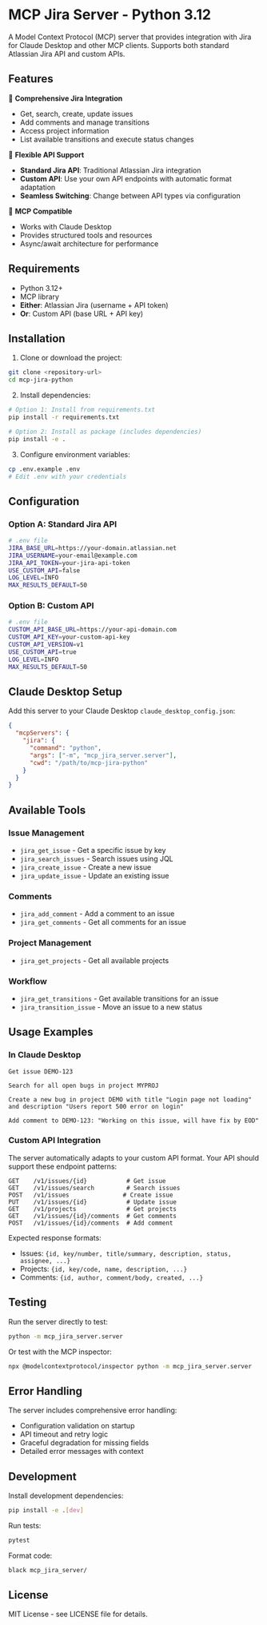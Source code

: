 # MCP Jira Server - Python 3.12

A Model Context Protocol (MCP) server that provides integration with Jira for Claude Desktop and other MCP clients. Supports both standard Atlassian Jira API and custom APIs.

## Features

🎯 **Comprehensive Jira Integration**
- Get, search, create, update issues
- Add comments and manage transitions
- Access project information
- List available transitions and execute status changes

🔌 **Flexible API Support**
- **Standard Jira API**: Traditional Atlassian Jira integration
- **Custom API**: Use your own API endpoints with automatic format adaptation
- **Seamless Switching**: Change between API types via configuration

🤖 **MCP Compatible**
- Works with Claude Desktop
- Provides structured tools and resources
- Async/await architecture for performance

## Requirements

- Python 3.12+
- MCP library
- **Either**: Atlassian Jira (username + API token)
- **Or**: Custom API (base URL + API key)

## Installation

1. Clone or download the project:
```bash
git clone <repository-url>
cd mcp-jira-python
```

2. Install dependencies:
```bash
# Option 1: Install from requirements.txt
pip install -r requirements.txt

# Option 2: Install as package (includes dependencies)
pip install -e .
```

3. Configure environment variables:
```bash
cp .env.example .env
# Edit .env with your credentials
```

## Configuration

### Option A: Standard Jira API
```bash
# .env file
JIRA_BASE_URL=https://your-domain.atlassian.net
JIRA_USERNAME=your-email@example.com
JIRA_API_TOKEN=your-jira-api-token
USE_CUSTOM_API=false
LOG_LEVEL=INFO
MAX_RESULTS_DEFAULT=50
```

### Option B: Custom API
```bash
# .env file
CUSTOM_API_BASE_URL=https://your-api-domain.com
CUSTOM_API_KEY=your-custom-api-key
CUSTOM_API_VERSION=v1
USE_CUSTOM_API=true
LOG_LEVEL=INFO
MAX_RESULTS_DEFAULT=50
```

## Claude Desktop Setup

Add this server to your Claude Desktop `claude_desktop_config.json`:

```json
{
  "mcpServers": {
    "jira": {
      "command": "python",
      "args": ["-m", "mcp_jira_server.server"],
      "cwd": "/path/to/mcp-jira-python"
    }
  }
}
```

## Available Tools

### Issue Management
- `jira_get_issue` - Get a specific issue by key
- `jira_search_issues` - Search issues using JQL
- `jira_create_issue` - Create a new issue
- `jira_update_issue` - Update an existing issue

### Comments
- `jira_add_comment` - Add a comment to an issue
- `jira_get_comments` - Get all comments for an issue

### Project Management
- `jira_get_projects` - Get all available projects

### Workflow
- `jira_get_transitions` - Get available transitions for an issue
- `jira_transition_issue` - Move an issue to a new status

## Usage Examples

### In Claude Desktop

```
Get issue DEMO-123
```

```
Search for all open bugs in project MYPROJ
```

```
Create a new bug in project DEMO with title "Login page not loading" and description "Users report 500 error on login"
```

```
Add comment to DEMO-123: "Working on this issue, will have fix by EOD"
```

### Custom API Integration

The server automatically adapts to your custom API format. Your API should support these endpoint patterns:

```
GET    /v1/issues/{id}           # Get issue
GET    /v1/issues/search         # Search issues
POST   /v1/issues               # Create issue
PUT    /v1/issues/{id}           # Update issue
GET    /v1/projects              # Get projects
GET    /v1/issues/{id}/comments  # Get comments
POST   /v1/issues/{id}/comments  # Add comment
```

Expected response formats:
- Issues: `{id, key/number, title/summary, description, status, assignee, ...}`
- Projects: `{id, key/code, name, description, ...}`
- Comments: `{id, author, comment/body, created, ...}`

## Testing

Run the server directly to test:
```bash
python -m mcp_jira_server.server
```

Or test with the MCP inspector:
```bash
npx @modelcontextprotocol/inspector python -m mcp_jira_server.server
```

## Error Handling

The server includes comprehensive error handling:
- Configuration validation on startup
- API timeout and retry logic
- Graceful degradation for missing fields
- Detailed error messages with context

## Development

Install development dependencies:
```bash
pip install -e .[dev]
```

Run tests:
```bash
pytest
```

Format code:
```bash
black mcp_jira_server/
```

## License

MIT License - see LICENSE file for details.